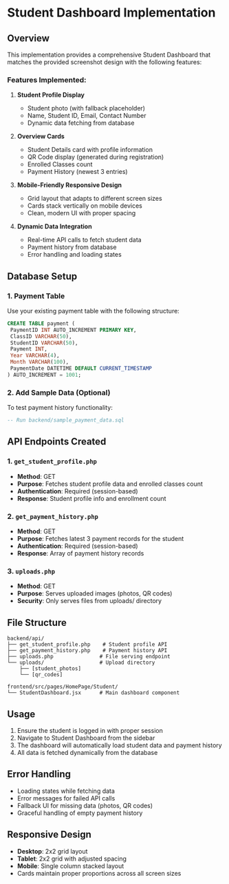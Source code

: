 # Student Dashboard Implementation

## Overview
This implementation provides a comprehensive Student Dashboard that matches the provided screenshot design with the following features:

### Features Implemented:
1. **Student Profile Display**
   - Student photo (with fallback placeholder)
   - Name, Student ID, Email, Contact Number
   - Dynamic data fetching from database

2. **Overview Cards**
   - Student Details card with profile information
   - QR Code display (generated during registration)
   - Enrolled Classes count
   - Payment History (newest 3 entries)

3. **Mobile-Friendly Responsive Design**
   - Grid layout that adapts to different screen sizes
   - Cards stack vertically on mobile devices
   - Clean, modern UI with proper spacing

4. **Dynamic Data Integration**
   - Real-time API calls to fetch student data
   - Payment history from database
   - Error handling and loading states

## Database Setup

### 1. Payment Table
Use your existing payment table with the following structure:
```sql
CREATE TABLE payment (
 PaymentID INT AUTO_INCREMENT PRIMARY KEY,
 ClassID VARCHAR(50),
 StudentID VARCHAR(50),
 Payment INT,
 Year VARCHAR(4),
 Month VARCHAR(100),
 PaymentDate DATETIME DEFAULT CURRENT_TIMESTAMP
) AUTO_INCREMENT = 1001;
```

### 2. Add Sample Data (Optional)
To test payment history functionality:
```sql
-- Run backend/sample_payment_data.sql
```

## API Endpoints Created

### 1. `get_student_profile.php`
- **Method**: GET
- **Purpose**: Fetches student profile data and enrolled classes count
- **Authentication**: Required (session-based)
- **Response**: Student profile info and enrollment count

### 2. `get_payment_history.php`
- **Method**: GET
- **Purpose**: Fetches latest 3 payment records for the student
- **Authentication**: Required (session-based)
- **Response**: Array of payment history records

### 3. `uploads.php`
- **Method**: GET
- **Purpose**: Serves uploaded images (photos, QR codes)
- **Security**: Only serves files from uploads/ directory

## File Structure
```
backend/api/
├── get_student_profile.php    # Student profile API
├── get_payment_history.php    # Payment history API
├── uploads.php               # File serving endpoint
└── uploads/                  # Upload directory
    ├── [student_photos]
    └── [qr_codes]

frontend/src/pages/HomePage/Student/
└── StudentDashboard.jsx      # Main dashboard component
```

## Usage
1. Ensure the student is logged in with proper session
2. Navigate to Student Dashboard from the sidebar
3. The dashboard will automatically load student data and payment history
4. All data is fetched dynamically from the database

## Error Handling
- Loading states while fetching data
- Error messages for failed API calls
- Fallback UI for missing data (photos, QR codes)
- Graceful handling of empty payment history

## Responsive Design
- **Desktop**: 2x2 grid layout
- **Tablet**: 2x2 grid with adjusted spacing
- **Mobile**: Single column stacked layout
- Cards maintain proper proportions across all screen sizes
